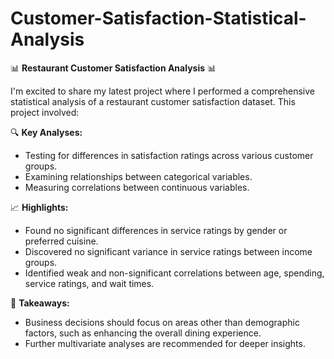 # Customer-Satisfaction-Statistical-Analysis

📊 **Restaurant Customer Satisfaction Analysis** 📊

I'm excited to share my latest project where I performed a comprehensive statistical analysis of a restaurant customer satisfaction dataset. This project involved:

🔍 **Key Analyses:**
- Testing for differences in satisfaction ratings across various customer groups.
- Examining relationships between categorical variables.
- Measuring correlations between continuous variables.

📈 **Highlights:**
- Found no significant differences in service ratings by gender or preferred cuisine.
- Discovered no significant variance in service ratings between income groups.
- Identified weak and non-significant correlations between age, spending, service ratings, and wait times.

🌟 **Takeaways:**
- Business decisions should focus on areas other than demographic factors, such as enhancing the overall dining experience.
- Further multivariate analyses are recommended for deeper insights.
